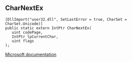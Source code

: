 ## CharNextEx

```
[DllImport("user32.dll", SetLastError = true, CharSet = CharSet.Unicode)]
public static extern IntPtr CharNextEx(
   uint codePage,
   IntPtr lpCurrentChar,
   uint flags
);
```

[Microsoft documentation](TODO)
